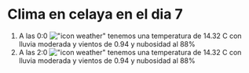 # Clima en celaya en el dia 7

1. A las 0:0 !["icon weather"](http://openweathermap.org/img/w/10n.png) tenemos una temperatura de 14.32 C con lluvia moderada y  vientos de 0.94 y nubosidad al 88%
1. A las 2:0 !["icon weather"](http://openweathermap.org/img/w/10n.png) tenemos una temperatura de 14.32 C con lluvia moderada y  vientos de 0.94 y nubosidad al 88%
